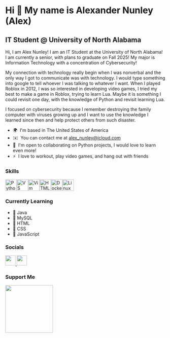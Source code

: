 Hi 👋 My name is Alexander Nunley (Alex)
========================================

IT Student @ University of North Alabama
---------------------------------------

Hi, I am Alex Nunley! I am an IT Student at the University of North Alabama! I am currently a senior, with plans to graduate on Fall 2025! My major is Information Technology with a concentration of Cybersecurity!

My connection with technology really begin when I was nonverbal and the only way I got to communicate was with technology. I would type something into google to tell whoever I was talking to whatever I want. When I played Roblox in 2012, I was so interested in developing video games, I tried my best to make a game in Roblox, trying to learn Lua. Maybe it is something I could revisit one day, with the knowledge of Python and revisit learning Lua. 

I focused on cybersecurity because I remember destroying the family computer with viruses growing up and I want to use the knowledge I learned since then and help protect others from such disaster.

* 🌍  I'm based in The United States of America
* ✉️  You can contact me at [alex\_nunley@icloud.com](mailto:alex_nunley@icloud.com)
* 🤝  I'm open to collaborating on Python projects, I would love to learn even more!
* ⚡  I love to workout, play video games, and hang out with friends

### Skills


<p align="left">
<a href="https://www.python.org/" target="_blank" rel="noreferrer"><img src="https://raw.githubusercontent.com/danielcranney/readme-generator/main/public/icons/skills/python-colored.svg" width="36" height="36" alt="Python" /></a><a href="https://code.visualstudio.com/" target="_blank" rel="noreferrer"><img src="https://raw.githubusercontent.com/danielcranney/readme-generator/main/public/icons/skills/visualstudiocode.svg" width="36" height="36" alt="VS Code" /></a><a href="https://www.vim.org/" target="_blank" rel="noreferrer"><img src="https://raw.githubusercontent.com/danielcranney/readme-generator/main/public/icons/skills/vim.svg" width="36" height="36" alt="Vim" /></a><a href="https://developer.mozilla.org/en-US/docs/Glossary/HTML5" target="_blank" rel="noreferrer"><img src="https://raw.githubusercontent.com/danielcranney/readme-generator/main/public/icons/skills/html5-colored.svg" width="36" height="36" alt="HTML5" /></a><a href="https://www.docker.com/" target="_blank" rel="noreferrer"><img src="https://raw.githubusercontent.com/danielcranney/readme-generator/main/public/icons/skills/docker-colored.svg" width="36" height="36" alt="Docker" /></a><a href="https://www.linux.org" target="_blank" rel="noreferrer"><img src="https://raw.githubusercontent.com/danielcranney/readme-generator/main/public/icons/skills/linux-colored.svg" width="36" height="36" alt="Linux" /></a>
</p>

### Currently Learning

* 🧠 Java
* 🧠 MySQL
* 🧠 HTML
* 🧠 CSS
* 🧠 JavaScript


### Socials

<p align="left"> <a href="https://www.github.com/anunley2025" target="_blank" rel="noreferrer"> <picture> <source media="(prefers-color-scheme: dark)" srcset="https://raw.githubusercontent.com/danielcranney/readme-generator/main/public/icons/socials/github-dark.svg" /> <source media="(prefers-color-scheme: light)" srcset="https://raw.githubusercontent.com/danielcranney/readme-generator/main/public/icons/socials/github.svg" /> <img src="https://raw.githubusercontent.com/danielcranney/readme-generator/main/public/icons/socials/github.svg" width="32" height="32" /> </picture> </a> <a href="https://www.linkedin.com/in/alex-nunley-097266208/" target="_blank" rel="noreferrer"> <picture> <source media="(prefers-color-scheme: dark)" srcset="https://raw.githubusercontent.com/danielcranney/readme-generator/main/public/icons/socials/linkedin-dark.svg" /> <source media="(prefers-color-scheme: light)" srcset="https://raw.githubusercontent.com/danielcranney/readme-generator/main/public/icons/socials/linkedin.svg" /> <img src="https://raw.githubusercontent.com/danielcranney/readme-generator/main/public/icons/socials/linkedin.svg" width="32" height="32" /> </picture> </a></p>

### Support Me

<a href="https://www.buymeacoffee.com/nunley">
    <img src="https://cdn.buymeacoffee.com/buttons/v2/default-yellow.png" width="150" />
</a>
